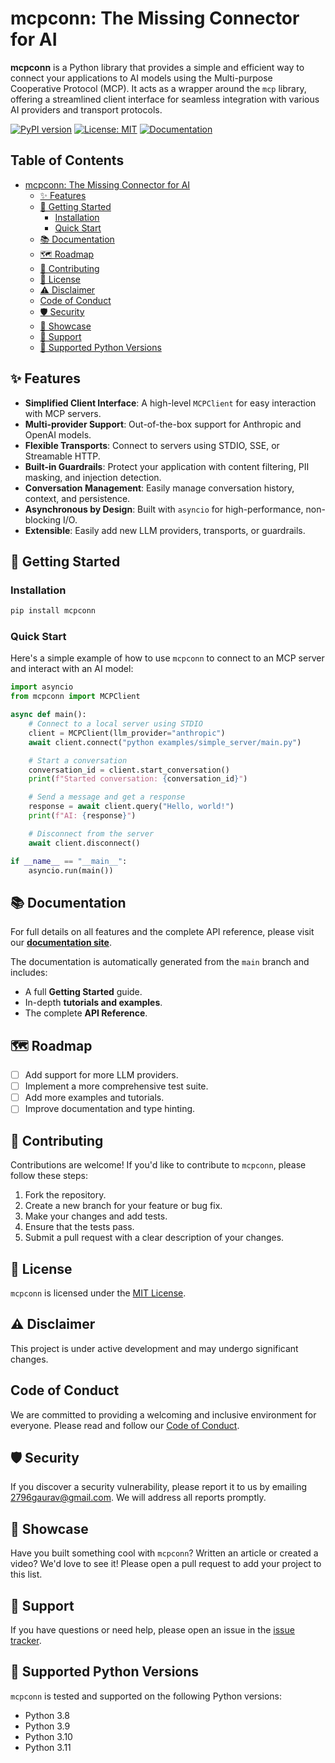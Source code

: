 # mcpconn: The Missing Connector for AI

**mcpconn** is a Python library that provides a simple and efficient way to connect your applications to AI models using the Multi-purpose Cooperative Protocol (MCP). It acts as a wrapper around the `mcp` library, offering a streamlined client interface for seamless integration with various AI providers and transport protocols.

[![PyPI version](https://badge.fury.io/py/mcpconn.svg)](https://badge.fury.io/py/mcpconn)
[![License: MIT](https://img.shields.io/badge/License-MIT-yellow.svg)](https://opensource.org/licenses/MIT)
[![Documentation](https://img.shields.io/badge/Documentation-blue.svg)](https://2796gaurav.github.io/mcpconn)

## Table of Contents

- [mcpconn: The Missing Connector for AI](#mcpconn-the-missing-connector-for-ai)
  - [✨ Features](#-features)
  - [🚀 Getting Started](#-getting-started)
    - [Installation](#installation)
    - [Quick Start](#quick-start)
  - [📚 Documentation](#-documentation)
  - [🗺️ Roadmap](#️-roadmap)
  - [🤝 Contributing](#-contributing)
  - [📄 License](#-license)
  - [⚠️ Disclaimer](#️-disclaimer)
  - [Code of Conduct](#code-of-conduct)
  - [🛡️ Security](#️-security)
  - [🌟 Showcase](#-showcase)
  - [💬 Support](#-support)
  - [🐍 Supported Python Versions](#-supported-python-versions)

## ✨ Features

- **Simplified Client Interface**: A high-level `MCPClient` for easy interaction with MCP servers.
- **Multi-provider Support**: Out-of-the-box support for Anthropic and OpenAI models.
- **Flexible Transports**: Connect to servers using STDIO, SSE, or Streamable HTTP.
- **Built-in Guardrails**: Protect your application with content filtering, PII masking, and injection detection.
- **Conversation Management**: Easily manage conversation history, context, and persistence.
- **Asynchronous by Design**: Built with `asyncio` for high-performance, non-blocking I/O.
- **Extensible**: Easily add new LLM providers, transports, or guardrails.

## 🚀 Getting Started

### Installation

```bash
pip install mcpconn
```

### Quick Start

Here's a simple example of how to use `mcpconn` to connect to an MCP server and interact with an AI model:

```python
import asyncio
from mcpconn import MCPClient

async def main():
    # Connect to a local server using STDIO
    client = MCPClient(llm_provider="anthropic")
    await client.connect("python examples/simple_server/main.py")

    # Start a conversation
    conversation_id = client.start_conversation()
    print(f"Started conversation: {conversation_id}")

    # Send a message and get a response
    response = await client.query("Hello, world!")
    print(f"AI: {response}")

    # Disconnect from the server
    await client.disconnect()

if __name__ == "__main__":
    asyncio.run(main())
```

## 📚 Documentation

For full details on all features and the complete API reference, please visit our **[documentation site](https://2796gaurav.github.io/mcpconn)**.

The documentation is automatically generated from the `main` branch and includes:

- A full **Getting Started** guide.
- In-depth **tutorials and examples**.
- The complete **API Reference**.

## 🗺️ Roadmap

- [ ] Add support for more LLM providers.
- [ ] Implement a more comprehensive test suite.
- [ ] Add more examples and tutorials.
- [ ] Improve documentation and type hinting.

## 🤝 Contributing 

Contributions are welcome! If you'd like to contribute to `mcpconn`, please follow these steps:

1.  Fork the repository.
2.  Create a new branch for your feature or bug fix.
3.  Make your changes and add tests.
4.  Ensure that the tests pass.
5.  Submit a pull request with a clear description of your changes.

## 📄 License

`mcpconn` is licensed under the [MIT License](LICENSE).

## ⚠️ Disclaimer

This project is under active development and may undergo significant changes.

## Code of Conduct

We are committed to providing a welcoming and inclusive environment for everyone. Please read and follow our [Code of Conduct](CODE_OF_CONDUCT.md).

## 🛡️ Security

If you discover a security vulnerability, please report it to us by emailing [2796gaurav@gmail.com](mailto:2796gaurav@gmail.com). We will address all reports promptly.

## 🌟 Showcase

Have you built something cool with `mcpconn`? Written an article or created a video? We'd love to see it! Please open a pull request to add your project to this list.

## 💬 Support

If you have questions or need help, please open an issue in the [issue tracker](https://github.com/2796gaurav/mcpconn/issues).

## 🐍 Supported Python Versions

`mcpconn` is tested and supported on the following Python versions:

- Python 3.8
- Python 3.9
- Python 3.10
- Python 3.11 